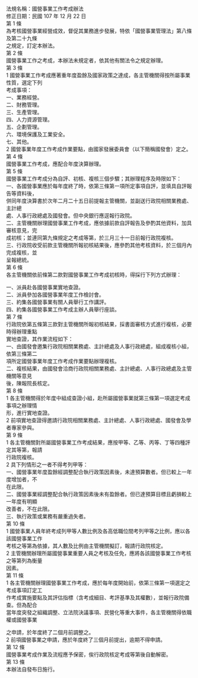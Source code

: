 法規名稱：國營事業工作考成辦法  
修正日期：民國 107 年 12 月 22 日  
第 1 條  
為考核國營事業經營成效，督促其業務進步發展，特依「國營事業管理法」第八條及第二十九條  
之規定，訂定本辦法。  
第 2 條  
國營事業工作之考成，本辦法未規定者，依其他有關法令之規定辦理。  
第 3 條  
1 國營事業工作考成應著重年度盈餘及國家政策之達成，各主管機關得按所屬事業性質，選定下列  
考成事項：  
一、業務經營。  
二、財務管理。  
三、生產管理。  
四、人力資源管理。  
五、企劃管理。  
六、環境保護及工業安全。  
七、其他。  
2 國營事業年度工作考成作業要點，由國家發展委員會（以下簡稱國發會）定之。  
第 4 條  
國營事業工作考成，應配合年度決算辦理。  
第 5 條  
國營事業工作考成分為自評、初核、複核三個步驟；其辦理程序及時限如下：  
一、各國營事業應於每年度終了時，依第三條第一項所定事項自評，並填具自評報告等資料後，  
併同年度決算書於次年二月二十五日前提報主管機關，並副送行政院相關業務處、主計總  
處、人事行政總處及國發會。但中央銀行應逕報行政院。  
二、主管機關辦理國營事業工作考成，應依據前款自評報告及參酌其他資料，加具審核意見，完  
成初核；並連同第九條規定之考成等第，於三月三十一日前報行政院複核。  
三、行政院收受前款主管機關所報初核結果後，應參酌其他考核資料，於三個月內完成複核，並  
呈報總統。  
第 6 條  
各主管機關依前條第二款對國營事業工作考成初核時，得採行下列方式辦理：  


一、派員赴各國營事業實地查證。  
二、派員參加各國營事業年度工作檢討會。  
三、約集各國營事業有關人員舉行工作講評。  
四、約集各國營事業工作考成主辦人員舉行座談。  
第 7 條  
行政院依第五條第三款對主管機關所報初核結果，採書面審核方式進行複核，必要時得辦理重點  
實地查證，其作業流程如下：  
一、由國發會邀集行政院相關業務處、主計總處及人事行政總處，組成複核小組，依第三條第二  
項所定國營事業年度工作考成作業要點辦理複核。  
二、複核結果，由國發會洽商行政院相關業務處、主計總處、人事行政總處及主管機關等意見  
後，陳報院長核定。  
第 8 條  
1 各主管機關得於年度中組成查證小組，赴所屬國營事業就第三條第一項選定考成事項之辦理情  
形，進行實地查證。  
2 前項實地查證得邀請行政院相關業務處、主計總處、人事行政總處、國發會及學者專家參與。  
第 9 條  
1 各主管機關對所屬國營事業工作考成結果，應按甲等、乙等、丙等、丁等四種評定其等第，報請  
行政院複核。  
2 具下列情形之一者不得考列甲等：  
一、國營事業年度盈餘經調整配合執行政策因素後，未達預算數者。但已較上一年度增加者，不  
在此限。  
二、國營事業經調整配合執行政策因素後未有盈餘者。但已達預算目標且虧損較上一年度有明顯  
改善者，不在此限。  
三、執行政策或業務有嚴重過失者。  
第 10 條  
1 國營事業人員年終考成列甲等人數比例及各高低職位間考列甲等之比例，應以各該國營事業工作  
考核之等第為依據，其人數及比例由主管機關擬訂，報請行政院核定。  
2 主管機關辦理所屬國營事業重要人員之考核及任免，應將各該國營事業工作考核之等第列為衡量  
因素。  
第 11 條  
1 各主管機關辦理國營事業工作考成，應於每年度開始前，依第三條第一項選定之考成事項訂定工  
作考成實施要點及其評估指標（含考成細目、考評基準及其權數），並報行政院備查。但為配合  
當年度突發之組織調整、立法院決議事項、民營化等重大事件，各主管機關得依職權或國營事業  


之申請，於年度終了二個月前調整之。  
2 前項國營事業之申請，應於年度終了三個月前提出，逾期不得申請。  
第 12 條  
國營事業考成作業及流程應予保密，俟行政院核定考成等第後自動解密。  
第 13 條  
本辦法自發布日施行。  


